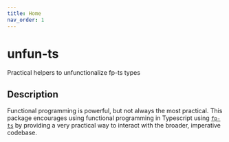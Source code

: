 ```yaml
---
title: Home
nav_order: 1
---
```


# unfun-ts
Practical helpers to unfunctionalize fp-ts types

## Description
Functional programming is powerful, but not always the most practical. This package encourages using functional programming in Typescript using [`fp-ts`](https://github.com/gcanti/fp-ts) by providing a very practical way to interact with the broader, imperative codebase.
